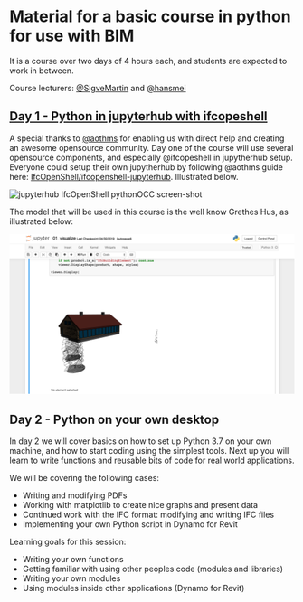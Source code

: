 # Material for a basic course in python for use with BIM

It is a course over two days of 4 hours each, and students are expected to work in between.

Course lecturers: [@SigveMartin](https://github.com/SigveMartin) and [@hansmei](https://github.com/hansmei)

## [Day 1 - Python in jupyterhub with ifcopeshell](https://docs.google.com/presentation/d/1LzwajsTRZ9PBeWPUSh5I_WjQB7cSQaBMP1tNE8LgjVc/edit?usp=sharing)

A special thanks to [@aothms](https://github.com/aothms) for enabling us with direct help and creating an awesome opensource community. Day one of the course will use several opensource components, and especially @ifcopeshell in jupytherhub setup. Everyone could setup their own jupytherhub by following @aothms guide here: [IfcOpenShell/ifcopenshell-jupyterhub](https://github.com/IfcOpenShell/ifcopenshell-jupyterhub). Illustrated below.

![jupyterhub IfcOpenShell pythonOCC screen-shot](https://raw.githubusercontent.com/IfcOpenShell/ifcopenshell-jupyterhub/master/static/screenshot.png)

The model that will be used in this course is the well know Grethes Hus, as illustrated below:

![jupyterhub Grethes Hus screen-shot](/images/Grethes-Hus-in-jupyter.png)

## Day 2 - Python on your own desktop
In day 2 we will cover basics on how to set up Python 3.7 on your own machine, and how to start coding using the simplest tools. Next up you will learn to write functions and reusable bits of code for real world applications.

We will be covering the following cases:
- Writing and modifying PDFs
- Working with matplotlib to create nice graphs and present data
- Continued work with the IFC format: modifying and writing IFC files
- Implementing your own Python script in Dynamo for Revit

Learning goals for this session:
- Writing your own functions
- Getting familiar with using other peoples code (modules and libraries)
- Writing your own modules
- Using modules inside other applications (Dynamo for Revit)